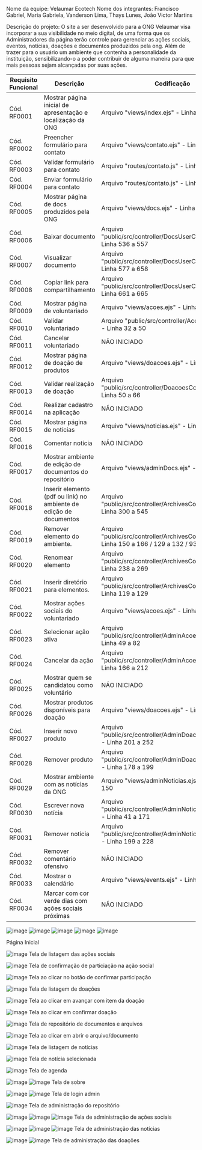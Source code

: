 Nome da equipe: Velaumar Ecotech
Nome dos integrantes: Francisco Gabriel, Maria Gabriela, Vanderson Lima, Thays Lunes, João Victor Martins

Descrição do projeto:
O site a ser desenvolvido para a ONG Velaumar visa incorporar a sua visibilidade no meio digital, de uma forma que os Administradores da página terão controle para gerenciar as ações sociais, eventos, notícias, doações e documentos produzidos pela ong. Além de trazer para o usuário um ambiente que contenha a personalidade da instituição, sensibilizando-o a poder contribuir de alguma maneira para que mais pessoas sejam alcançadas por suas ações.


Requisito Funcional | Descrição | Codificação
--- | --- | --- 
Cód. RF0001 | Mostrar página inicial de apresentação e localização da ONG  | Arquivo "views/index.ejs" - Linha 1 a 249
Cód. RF0002 | Preencher formulário para contato | Arquivo "views/contato.ejs" - Linha 1 a 91
Cód. RF0003 | Validar formulário para contato | Arquivo "routes/contato.js" - Linha 8 a 34
Cód. RF0004 | Enviar formulário para contato | Arquivo "routes/contato.js" - Linha 25 a 31
Cód. RF0005 | Mostrar página de docs produzidos pela ONG | Arquivo "views/docs.ejs" - Linha 1 a 138
Cód. RF0006 | Baixar documento | Arquivo "public/src/controller/DocsUserController.js" - Linha 536 a 557
Cód. RF0007 | Visualizar documento | Arquivo "public/src/controller/DocsUserController.js" - Linha 577 a 658
Cód. RF0008 | Copiar link para compartilhamento | Arquivo "public/src/controller/DocsUserController.js" - Linha 661 a 665
Cód. RF0009 | Mostrar página de voluntariado | Arquivo "views/acoes.ejs" - Linha 1 a 65
Cód. RF0010 | Validar voluntariado | Arquivo "public/src/controller/AcoesController.js" - Linha 32 a 50
Cód. RF0011 | Cancelar voluntariado | NÃO INICIADO
Cód. RF0012 | Mostrar página de doação de produtos | Arquivo "views/doacoes.ejs" - Linha 1 a 67
Cód. RF0013 | Validar realização de doação | Arquivo "public/src/controller/DoacoesController.js" - Linha 50 a 66
Cód. RF0014 | Realizar cadastro na aplicação | NÃO INICIADO
Cód. RF0015 | Mostrar página de notícias | Arquivo "views/noticias.ejs" - Linha 1 a 43
Cód. RF0016 | Comentar notícia | NÃO INICIADO
Cód. RF0017 | Mostrar ambiente de edição de documentos do repositório | Arquivo "views/adminDocs.ejs" - Linha 1 a 177
Cód. RF0018 | Inserir elemento (pdf ou link) no ambiente de edição de documentos | Arquivo "public/src/controller/ArchivesController.ejs" - Linha 300 a 545
Cód. RF0019 | Remover elemento do ambiente. | Arquivo "public/src/controller/ArchivesController.js" - Linha 150 a 166 / 129 a 132 / 93 a 127
Cód. RF0020 | Renomear elemento | Arquivo "public/src/controller/ArchivesController.js" - Linha 238 a 269
Cód. RF0021 | Inserir diretório para elementos. | Arquivo "public/src/controller/ArchivesController.js" - Linha 119 a 129
Cód. RF0022 | Mostrar ações sociais do voluntariado  | Arquivo "views/acoes.ejs" - Linha 1 a 65
Cód. RF0023 | Selecionar ação ativa  | Arquivo "public/src/controller/AdminAcoesController.js" - Linha 49 a 82
Cód. RF0024 | Cancelar da ação  | Arquivo "public/src/controller/AdminAcoesController.js" - Linha 166 a 212
Cód. RF0025 | Mostrar quem se candidatou como voluntário  | NÃO INICIADO
Cód. RF0026 | Mostrar produtos disponíveis para doação   | Arquivo "views/doacoes.ejs" - Linha 1 a 67
Cód. RF0027 | Inserir novo produto | Arquivo "public/src/controller/AdminDoacoesController.js" - Linha 201 a 252
Cód. RF0028 | Remover produto | Arquivo "public/src/controller/AdminDoacoesController.js" - Linha 178 a 199
Cód. RF0029 | Mostrar ambiente com as notícias da ONG  | Arquivo "views/adminNoticias.ejs" - Linha 1 a 150
Cód. RF0030 | Escrever nova notícia  | Arquivo "public/src/controller/AdminNoticiasController.js" - Linha 41 a 171
Cód. RF0031 | Remover notícia  | Arquivo "public/src/controller/AdminNoticiasController.js" - Linha 199 a 228
Cód. RF0032 | Remover comentário ofensivo  | NÃO INICIADO
Cód. RF0033 | Mostrar o calendário  | Arquivo "views/events.ejs" - Linha 1 a 34
Cód. RF0034 | Marcar com cor verde dias com ações sociais próximas  | NÃO INICIADO

![image](https://user-images.githubusercontent.com/65266125/230937329-f4684584-0bce-42cf-9feb-38d20fa1529c.png)
![image](https://user-images.githubusercontent.com/65266125/230937949-94754766-a62c-48fe-98e2-af5cefab0f21.png)
![image](https://user-images.githubusercontent.com/65266125/230938151-06a32b25-cce4-4a4c-9b49-0c5ee6eca4fb.png)
![image](https://user-images.githubusercontent.com/65266125/230938385-50e5f225-3934-48fe-a107-0a07d6aa282a.png)
![image](https://user-images.githubusercontent.com/65266125/230938533-9035848b-cd6d-4e02-bd5a-fbd949120a90.png)

Página Inicial

![image](https://user-images.githubusercontent.com/65266125/230938728-eeb4b4dd-4550-438a-b97e-eb6df3bd65f9.png)
Tela de listagem das ações sociais

![image](https://user-images.githubusercontent.com/65266125/230938803-a779bf44-c0c8-47f8-8fbd-27b13cd6c6b0.png)
Tela de confirmação de particiação na ação social

![image](https://user-images.githubusercontent.com/65266125/230938980-48603047-f246-4a56-b688-c9cc8c70a0a2.png)
Tela ao clicar no botão de confirmar participação

![image](https://user-images.githubusercontent.com/65266125/230939425-dc0c0751-b494-403f-88ff-a10a2ecf57ba.png)
Tela de listagem de doações

![image](https://user-images.githubusercontent.com/65266125/230939549-3d50c651-2877-4fb3-91fe-3533280dbff0.png)
Tela ao clicar em avançar com item da doação

![image](https://user-images.githubusercontent.com/65266125/230939726-10ec327b-3566-4b61-9fe1-08672a60277c.png)
Tela ao clicar em confirmar doação

![image](https://user-images.githubusercontent.com/65266125/230939851-174084f9-9ad8-43f1-a9a9-95280acff651.png)
Tela de repositório de documentos e arquivos

![image](https://user-images.githubusercontent.com/65266125/230939977-f3d302bd-0526-4ba7-8ae5-a88782b84ab7.png)
Tela ao clicar em abrir o arquivo/documento

![image](https://user-images.githubusercontent.com/65266125/230940113-58ae93e3-27c8-432a-b3f1-010e087224ba.png)
Tela de listagem de notícias

![image](https://user-images.githubusercontent.com/65266125/230940266-2ad1cdd5-aac8-4b6c-b014-c48c7646ee22.png)
Tela de notícia selecionada

![image](https://user-images.githubusercontent.com/65266125/230940419-b7d82d48-6250-427a-9f4b-088d7b3704de.png)
Tela de agenda

![image](https://user-images.githubusercontent.com/65266125/230940624-747bb69a-495f-4dc2-adf0-6a142615b68e.png)
![image](https://user-images.githubusercontent.com/65266125/230940764-87b9e868-7cc1-4304-a48b-cf63bd3b3afd.png)
Tela de sobre

![image](https://user-images.githubusercontent.com/65266125/230940876-f204ee5a-9277-4bc1-9d8f-5842409c2ff7.png)
![image](https://user-images.githubusercontent.com/65266125/230940944-7681e11d-5550-403e-a3c4-6345f33e759e.png)
Tela de login admin

![image](https://user-images.githubusercontent.com/65266125/230941103-60ab7abc-0727-4d1a-8cc5-29aba66009b7.png)
Tela de administração do repositório

![image](https://user-images.githubusercontent.com/65266125/230941251-1e95bdc5-ab26-4c1c-b140-2242e4e6f199.png)
![image](https://user-images.githubusercontent.com/65266125/230941336-93243539-d575-4708-9067-eb3dc08346cf.png)
![image](https://user-images.githubusercontent.com/65266125/230941385-ded6e934-d719-4d6a-97e7-e9ba443c2cf6.png)
Tela de administração de ações sociais

![image](https://user-images.githubusercontent.com/65266125/230941600-aa6e7b0d-cfbb-4e60-be4b-3b85adcd1f5e.png)
![image](https://user-images.githubusercontent.com/65266125/230941803-8b718d80-49e4-48e0-b20a-2f9b363a6fc3.png)
![image](https://user-images.githubusercontent.com/65266125/230941873-87c2db94-632d-4e43-b533-6c76856ad25f.png)
Tela de administração das notícias

![image](https://user-images.githubusercontent.com/65266125/230941967-eaa86d90-a6fc-4dbf-bcf7-989e777b2b7d.png)
![image](https://user-images.githubusercontent.com/65266125/230941997-529f8678-b0ef-485e-9d0f-6c63517a03f8.png)
Tela de administração das doações
